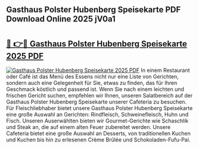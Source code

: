 ## Gasthaus Polster Hubenberg Speisekarte PDF Download Online 2025 jV0a1

# <h2><a href="http://gc7icg.nevu.top/?p=Gasthaus+Polster+Hubenberg+Speisekarte">🔗 👉🔴 Gasthaus Polster Hubenberg Speisekarte 2025 PDF</a></h2>

[![Gasthaus Polster Hubenberg Speisekarte 2025 PDF](https://i.imgur.com/dBaPXMq.png)](http://gc7icg.nevu.top/?p=Gasthaus+Polster+Hubenberg+Speisekarte)
In einem Restaurant oder Café ist das Menü des Essens nicht nur eine Liste von Gerichten, sondern auch eine Gelegenheit für Sie, etwas zu finden, das für Ihren Geschmack köstlich und passend ist. Wenn Sie nach einem leichten und frischen Gericht suchen, empfehlen wir Ihnen, unseren Salatbereich auf der Gasthaus Polster Hubenberg Speisekarte unserer Cafeteria zu besuchen. Für Fleischliebhaber bietet unsere Gasthaus Polster Hubenberg Speisekarte eine große Auswahl an Gerichten: Rindfleisch, Schweinefleisch, Huhn und Fisch. Unseren Auserwählten bieten wir Gourmet-Gerichte wie Schaschlik und Steak an, die auf einem alten Feuer zubereitet werden. Unsere Cafeteria bietet eine große Auswahl an Desserts, von traditionellen Kuchen und Kuchen bis hin zu erlesenen Crème Brûlée und Schokoladen-Fufu-Pai.
